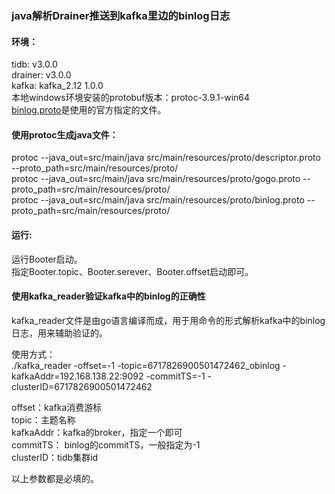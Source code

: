 ### java解析Drainer推送到kafka里边的binlog日志

#### 环境：
tidb: v3.0.0 <br/>
drainer: v3.0.0 <br/>
kafka: kafka_2.12 1.0.0 <br/>
本地windows环境安装的protobuf版本：protoc-3.9.1-win64 <br/>
[binlog.proto](https://github.com/pingcap/tidb-tools/blob/master/tidb-binlog/slave_binlog_proto/proto/binlog.proto)是使用的官方指定的文件。

#### 使用protoc生成java文件：
protoc  --java_out=src/main/java src/main/resources/proto/descriptor.proto    --proto_path=src/main/resources/proto/  <br/>
protoc  --java_out=src/main/java src/main/resources/proto/gogo.proto    --proto_path=src/main/resources/proto/  <br/>
protoc  --java_out=src/main/java src/main/resources/proto/binlog.proto  --proto_path=src/main/resources/proto/  <br/>

#### 运行:
运行Booter启动。<br/>
指定Booter.topic、Booter.serever、Booter.offset启动即可。
 
 #### 使用kafka_reader验证kafka中的binlog的正确性
 kafka_reader文件是由go语言编译而成，用于用命令的形式解析kafka中的binlog日志，用来辅助验证的。  <br/>
 
 使用方式：<br/> 
 ./kafka_reader -offset=-1 -topic=6717826900501472462_obinlog  -kafkaAddr=192.168.138.22:9092 -commitTS=-1  -clusterID=6717826900501472462  <br/>

offset：kafka消费游标 <br/>
topic：主题名称  <br/>
kafkaAddr：kafka的broker，指定一个即可  <br/>
commitTS： binlog的commitTS，一般指定为-1  <br/>
clusterID：tidb集群id  <br/>

以上参数都是必填的。


